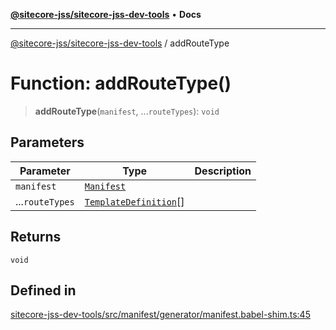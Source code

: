 [**@sitecore-jss/sitecore-jss-dev-tools**](../README.md) • **Docs**

***

[@sitecore-jss/sitecore-jss-dev-tools](../README.md) / addRouteType

# Function: addRouteType()

> **addRouteType**(`manifest`, ...`routeTypes`): `void`

## Parameters

| Parameter | Type | Description |
| ------ | ------ | ------ |
| `manifest` | [`Manifest`](../interfaces/Manifest.md) |  |
| ...`routeTypes` | [`TemplateDefinition`](../interfaces/TemplateDefinition.md)[] |  |

## Returns

`void`

## Defined in

[sitecore-jss-dev-tools/src/manifest/generator/manifest.babel-shim.ts:45](https://github.com/Sitecore/jss/blob/85fd9b813b01a71614ef7fb536485926ec8242cf/packages/sitecore-jss-dev-tools/src/manifest/generator/manifest.babel-shim.ts#L45)

